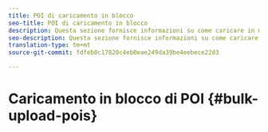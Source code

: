 ```yaml
---
title: POI di caricamento in blocco
seo-title: POI di caricamento in blocco
description: Questa sezione fornisce informazioni su come caricare in massa i POI.
seo-description: Questa sezione fornisce informazioni su come caricare in massa i POI.
translation-type: tm+mt
source-git-commit: fdfeb8c17820c4eb0eae249da39be4eebece22d3

---
```



# Caricamento in blocco di POI {#bulk-upload-pois}

